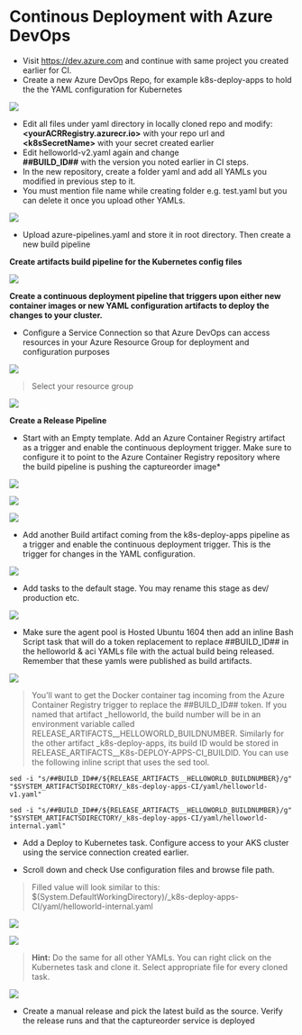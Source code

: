 # Continous Deployment with Azure DevOps

- Visit https://dev.azure.com and continue with same project you created earlier for CI.
- Create a new Azure DevOps Repo, for example k8s-deploy-apps to hold the the YAML configuration for Kubernetes

![](images/11-newrepo.jpg)

- Edit all files under yaml directory in locally cloned repo and modify:\
    **<yourACRRegistry.azurecr.io>** with your repo url and \
    **\<k8sSecretName>** with your secret created earlier
- Edit helloworld-v2.yaml again and change \
    **##BUILD_ID##** with the version you noted earlier in CI steps.
- In the new repository, create a folder yaml and add all YAMLs you modified in previous step to it.
- You must mention file name while creating folder e.g. test.yaml but you can delete it once you upload other YAMLs.

![](images/12-newfolder.jpg)

- Upload azure-pipelines.yaml and store it in root directory. Then create a new build pipeline

**Create artifacts build pipeline for the Kubernetes config files**

![](images/19-build.jpg)

**Create a continuous deployment pipeline that triggers upon either new container images or new YAML configuration artifacts to deploy the changes to your cluster.**

- Configure a Service Connection so that Azure DevOps can access resources in your Azure Resource Group for deployment and configuration purposes

![](images/13-armconnection.jpg)

>Select your resource group

![](images/14-armconnection2.jpg)

**Create a Release Pipeline**

- Start with an Empty template. Add an Azure Container Registry artifact as a trigger and enable the continuous deployment trigger. Make sure to configure it to point to the Azure Container Registry repository where the build pipeline is pushing the captureorder image*

![](images/15-releasepipeline.jpg)

![](images/16-releasepipeline2.jpg)

![](images/17-artifacts.jpg)

- Add another Build artifact coming from the k8s-deploy-apps pipeline as a trigger and enable the continuous deployment trigger. This is the trigger for changes in the YAML configuration.

![](images/17-artifacts2.jpg)

- Add tasks to the default stage. You may rename this stage as dev/ production etc.

![](images/18-renamestage.jpg)
 - Make sure the agent pool is Hosted Ubuntu 1604 then add an inline Bash Script task that will do a token replacement to replace ##BUILD_ID## in the helloworld & aci YAMLs file with the actual build being released. Remember that these yamls were published as build artifacts.

 ![](images/20-task1.jpg)

>You’ll want to get the Docker container tag incoming from the Azure Container Registry trigger to replace the ##BUILD_ID## token. If you named that artifact _helloworld, the build number will be in an environment variable called RELEASE_ARTIFACTS__HELLOWORLD_BUILDNUMBER. Similarly for the other artifact _k8s-deploy-apps, its build ID would be stored in RELEASE_ARTIFACTS__K8s-DEPLOY-APPS-CI_BUILDID. You can use the following inline script that uses the sed tool.

    sed -i "s/##BUILD_ID##/${RELEASE_ARTIFACTS__HELLOWORLD_BUILDNUMBER}/g" "$SYSTEM_ARTIFACTSDIRECTORY/_k8s-deploy-apps-CI/yaml/helloworld-v1.yaml"

    sed -i "s/##BUILD_ID##/${RELEASE_ARTIFACTS__HELLOWORLD_BUILDNUMBER}/g" "$SYSTEM_ARTIFACTSDIRECTORY/_k8s-deploy-apps-CI/yaml/helloworld-internal.yaml"

- Add a Deploy to Kubernetes task. Configure access to your AKS cluster using the service connection created earlier.

- Scroll down and check Use configuration files and browse file path.
> Filled value will look similar to this: $(System.DefaultWorkingDirectory)/_k8s-deploy-apps-CI/yaml/helloworld-internal.yaml

 ![](images/20-task2.jpg)

 ![](images/20-task3.jpg)

> **Hint:** Do the same for all other YAMLs. You can right click on the Kubernetes task and clone it. Select appropriate file for every cloned task.

 ![](images/20-task4.jpg)

- Create a manual release and pick the latest build as the source. Verify the release runs and that the captureorder service is deployed